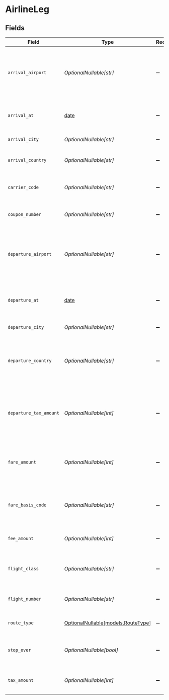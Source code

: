 # AirlineLeg


## Fields

| Field                                                                                  | Type                                                                                   | Required                                                                               | Description                                                                            | Example                                                                                |
| -------------------------------------------------------------------------------------- | -------------------------------------------------------------------------------------- | -------------------------------------------------------------------------------------- | -------------------------------------------------------------------------------------- | -------------------------------------------------------------------------------------- |
| `arrival_airport`                                                                      | *OptionalNullable[str]*                                                                | :heavy_minus_sign:                                                                     | Arrival airport code of leg. 3-letter ISO code according to IATA official directory.   | LAX                                                                                    |
| `arrival_at`                                                                           | [date](https://docs.python.org/3/library/datetime.html#date-objects)                   | :heavy_minus_sign:                                                                     | The date and time of travel in local time at the arrival airport.                      | 2013-07-16T19:23:00.000+00:00                                                          |
| `arrival_city`                                                                         | *OptionalNullable[str]*                                                                | :heavy_minus_sign:                                                                     | Arrival city name.                                                                     | Los Angeles                                                                            |
| `arrival_country`                                                                      | *OptionalNullable[str]*                                                                | :heavy_minus_sign:                                                                     | Arrival country code in ISO 3166 format.                                               | US                                                                                     |
| `carrier_code`                                                                         | *OptionalNullable[str]*                                                                | :heavy_minus_sign:                                                                     | 2 character airline code as set by IATA.                                               | BA                                                                                     |
| `coupon_number`                                                                        | *OptionalNullable[str]*                                                                | :heavy_minus_sign:                                                                     | Coupon number associated with the leg.                                                 | 15885566                                                                               |
| `departure_airport`                                                                    | *OptionalNullable[str]*                                                                | :heavy_minus_sign:                                                                     | Departure airport code of leg. 3-letter ISO code according to IATA official directory. | LHR                                                                                    |
| `departure_at`                                                                         | [date](https://docs.python.org/3/library/datetime.html#date-objects)                   | :heavy_minus_sign:                                                                     | The date and time of travel in local time at the departure airport.                    | 2013-07-16T19:23:00.000+00:00                                                          |
| `departure_city`                                                                       | *OptionalNullable[str]*                                                                | :heavy_minus_sign:                                                                     | Departure city name.                                                                   | London                                                                                 |
| `departure_country`                                                                    | *OptionalNullable[str]*                                                                | :heavy_minus_sign:                                                                     | Departure airport code of leg. 3-letter ISO code according to IATA official directory. | GB                                                                                     |
| `departure_tax_amount`                                                                 | *OptionalNullable[int]*                                                                | :heavy_minus_sign:                                                                     | Departure tax amount charged by a country when a person is leaving the country.        | 1200                                                                                   |
| `fare_amount`                                                                          | *OptionalNullable[int]*                                                                | :heavy_minus_sign:                                                                     | Amount of the ticket, for current leg of the trip, excluding taxes and fees.           | 129900                                                                                 |
| `fare_basis_code`                                                                      | *OptionalNullable[str]*                                                                | :heavy_minus_sign:                                                                     | The alphanumeric code for the booking class of a ticket.                               | FY                                                                                     |
| `fee_amount`                                                                           | *OptionalNullable[int]*                                                                | :heavy_minus_sign:                                                                     | Fee amount for current leg of the trip.                                                | 1200                                                                                   |
| `flight_class`                                                                         | *OptionalNullable[str]*                                                                | :heavy_minus_sign:                                                                     | Indicates service class (first class, business class, etc.).                           | E                                                                                      |
| `flight_number`                                                                        | *OptionalNullable[str]*                                                                | :heavy_minus_sign:                                                                     | Unique identifier of the flight number.                                                | 101                                                                                    |
| `route_type`                                                                           | [OptionalNullable[models.RouteType]](../models/routetype.md)                           | :heavy_minus_sign:                                                                     | The route type of the flight.                                                          | round_trip                                                                             |
| `stop_over`                                                                            | *OptionalNullable[bool]*                                                               | :heavy_minus_sign:                                                                     | Indicates whether a stopover is allowed on this ticket.                                | false                                                                                  |
| `tax_amount`                                                                           | *OptionalNullable[int]*                                                                | :heavy_minus_sign:                                                                     | Amount of the taxes for current leg of the trip.                                       | 1200                                                                                   |